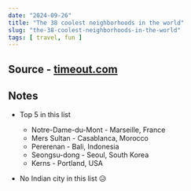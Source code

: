 ```yaml
---
date: "2024-09-26"
title: "The 38 coolest neighborhoods in the world"
slug: "the-38-coolest-neighborhoods-in-the-world"
tags: [ travel, fun ]
---
```




## Source - [timeout.com][1]

## Notes
* Top 5 in this list
  * Notre-Dame-du-Mont - Marseille, France
  * Mers Sultan - Casablanca, Morocco
  * Pererenan - Bali, Indonesia
  * Seongsu-dong - Seoul, South Korea
  * Kerns - Portland, USA
* No Indian city in this list 😥



  [1]: https://www.timeout.com/travel/coolest-neighbourhoods-in-the-world

